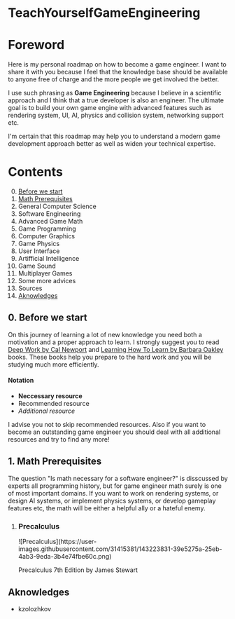# TeachYourselfGameEngineering
<h1>Foreword</h1>
<p>Here is my personal roadmap on how to become a game engineer. I want to share it with you because I feel that the knowledge base should be available to anyone free of charge and the more people we get involved the better.

I use such phrasing as <strong>Game Engineering</strong> because I believe in a scientific approach and I think that a true developer is also an engineer. The ultimate goal is to build your own game engine with advanced features such as rendering system, UI, AI, physics and collision system, networking support etc. 

I'm certain that this roadmap may help you to understand a modern game development approach better as well as widen your technical expertise.</p>
<h1>Contents</h1>
<ol start="0">
  <li><a href="#0-before-we-start">Before we start</a></li>
  <li><a href="#1-math-prerequisites">Math Prerequisites</a></li>
  <li>General Computer Science</li>
  <li>Software Engineering</li>
  <li>Advanced Game Math</li>
  <li>Game Programming</li>
  <li>Computer Graphics</li>
  <li>Game Physics</li>
  <li>User Interface</li>
  <li>Artifficial Intelligence</li>
  <li>Game Sound</li>
  <li>Multiplayer Games</li>
  <li>Some more advices</li>
  <li>Sources</li>
  <li><a href="#aknowledges">Aknowledges</a></li>
</ol>
<h2>0. Before we start</h2>
<p>On this journey  of learning a lot of new knowledge you need both a motivation and a proper approach to learn. I strongly suggest you to read <a href="https://www.calnewport.com/books/deep-work/">Deep Work by Cal Newport</a> and <a href="https://barbaraoakley.com/books/learning-how-to-learn/">Learning How To Learn by Barbara Oakley</a> books. These books help you prepare to the hard work and you will be studying much more efficiently.</p>
<h4>Notation</h4>
<ul>
  <li><strong>Neccessary resource</strong></li>
  <li>Recommended resource</li>
  <li><em>Additional resource</em></li>
</ul>
 <p>I advise you not to skip recommended resources. Also if you want to become an outstanding game engineer you should deal with all additional resources and try to find any more!</p>
</p>
<h2>1. Math Prerequisites</h2>
<p> The question "Is math necessary for a software engineer?" is disscussed by experts all programming history, but for game engineer math surely is one of most important domains. If you want to work on rendering systems, or design AI systems, or implement physics systems, or develop gameplay features etc, the math will be either a helpful ally or a hateful enemy.
<ol>
  <li> <h3>Precalculus</h3>
     <p>![Precalculus](https://user-images.githubusercontent.com/31415381/143223831-39e5275a-25eb-4ab3-9eda-3b4e74fbe60c.png)</p>
     <p>Precalculus 7th Edition by James Stewart</p>
  </li>
    
</ol>
<h2>Aknowledges</h2>
<ul>
  <li>kzolozhkov</li>
</ul>
